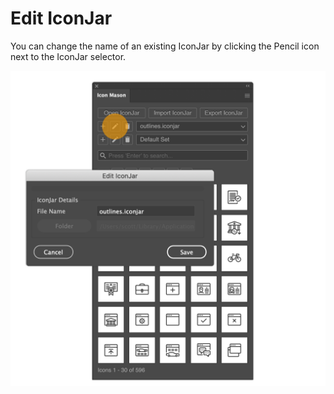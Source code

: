 # Edit IconJar

You can change the name of an existing IconJar by clicking the Pencil icon next to the IconJar selector.

![Edit IconJar](./images/edit-iconjar.png#half-size)
